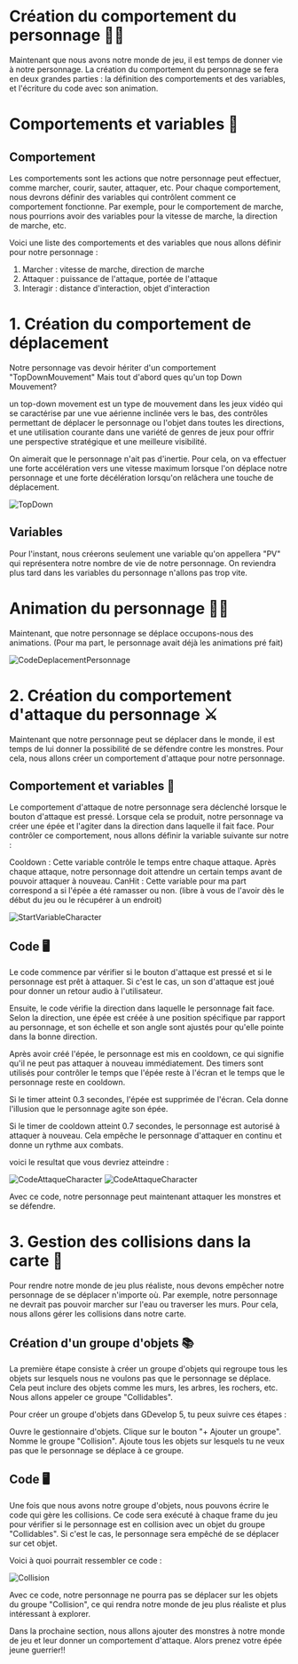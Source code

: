 # Création du comportement du personnage 🏃‍♂️

Maintenant que nous avons notre monde de jeu, il est temps de donner vie à notre personnage. La création du comportement du personnage se fera en deux grandes parties : la définition des comportements et des variables, et l'écriture du code avec son animation.

# Comportements et variables 📝

 ## Comportement
Les comportements sont les actions que notre personnage peut effectuer, comme marcher, courir, sauter, attaquer, etc. Pour chaque comportement, nous devrons définir des variables qui contrôlent comment ce comportement fonctionne. Par exemple, pour le comportement de marche, nous pourrions avoir des variables pour la vitesse de marche, la direction de marche, etc.

Voici une liste des comportements et des variables que nous allons définir pour notre personnage :

1. Marcher : vitesse de marche, direction de marche
2. Attaquer : puissance de l'attaque, portée de l'attaque
3. Interagir : distance d'interaction, objet d'interaction
   
# 1. Création du comportement de déplacement

Notre personnage vas devoir hériter d'un comportement "TopDownMouvement" Mais tout d'abord ques qu'un top Down Mouvement?

un top-down movement est un type de mouvement dans les jeux vidéo qui se caractérise par une vue aérienne inclinée vers le bas, des contrôles permettant de déplacer le personnage ou l'objet dans toutes les directions, et une utilisation courante dans une variété de genres de jeux pour offrir une perspective stratégique et une meilleure visibilité.

On aimerait que le personnage n'ait pas d'inertie. Pour cela, on va effectuer une forte accélération vers une vitesse maximum lorsque l'on déplace notre personnage et une forte décélération lorsqu'on relâchera une touche de déplacement.

![TopDown](Images/TopDownPlayer.png)

## Variables

Pour l'instant, nous créerons seulement une variable qu'on appellera "PV" qui représentera notre nombre de vie de notre personnage. On reviendra plus tard dans les variables du personnage n'allons pas trop vite.

# Animation du personnage 🏃‍♂️

Maintenant, que notre personnage se déplace occupons-nous des animations. (Pour ma part, le personnage avait déjà les animations pré fait)

![CodeDeplacementPersonnage](Images/CodePersonageDeplacement.png)

# 2. Création du comportement d'attaque du personnage ⚔️

Maintenant que notre personnage peut se déplacer dans le monde, il est temps de lui donner la possibilité de se défendre contre les monstres. Pour cela, nous allons créer un comportement d'attaque pour notre personnage.

## Comportement et variables 📝

Le comportement d'attaque de notre personnage sera déclenché lorsque le bouton d'attaque est pressé. Lorsque cela se produit, notre personnage va créer une épée et l'agiter dans la direction dans laquelle il fait face. Pour contrôler ce comportement, nous allons définir la variable suivante sur notre  :

Cooldown : Cette variable contrôle le temps entre chaque attaque. Après chaque attaque, notre personnage doit attendre un certain temps avant de pouvoir attaquer à nouveau.
CanHit : Cette variable pour ma part correspond a si l'épée a été ramasser ou non. (libre à vous de l'avoir dès le début du jeu ou le récupérer à un endroit)

![StartVariableCharacter](Images/StartVariableCharacter.png)

## Code 🖥️

Le code commence par vérifier si le bouton d'attaque est pressé et si le personnage est prêt à attaquer. Si c'est le cas, un son d'attaque est joué pour donner un retour audio à l'utilisateur.

Ensuite, le code vérifie la direction dans laquelle le personnage fait face. Selon la direction, une épée est créée à une position spécifique par rapport au personnage, et son échelle et son angle sont ajustés pour qu'elle pointe dans la bonne direction.

Après avoir créé l'épée, le personnage est mis en cooldown, ce qui signifie qu'il ne peut pas attaquer à nouveau immédiatement. Des timers sont utilisés pour contrôler le temps que l'épée reste à l'écran et le temps que le personnage reste en cooldown.

Si le timer atteint 0.3 secondes, l'épée est supprimée de l'écran. Cela donne l'illusion que le personnage agite son épée.

Si le timer de cooldown atteint 0.7 secondes, le personnage est autorisé à attaquer à nouveau. Cela empêche le personnage d'attaquer en continu et donne un rythme aux combats.

voici le resultat que vous devriez atteindre :

![CodeAttaqueCharacter](Images/CodeAttaqueCharacterP1.png)
![CodeAttaqueCharacter](Images/CodeAttaqueCharacterP2.png)


Avec ce code, notre personnage peut maintenant attaquer les monstres et se défendre.

# 3. Gestion des collisions dans la carte 🚧

Pour rendre notre monde de jeu plus réaliste, nous devons empêcher notre personnage de se déplacer n'importe où. Par exemple, notre personnage ne devrait pas pouvoir marcher sur l'eau ou traverser les murs. Pour cela, nous allons gérer les collisions dans notre carte.

## Création d'un groupe d'objets 📚

La première étape consiste à créer un groupe d'objets qui regroupe tous les objets sur lesquels nous ne voulons pas que le personnage se déplace. Cela peut inclure des objets comme les murs, les arbres, les rochers, etc. Nous allons appeler ce groupe "Collidables".

Pour créer un groupe d'objets dans GDevelop 5, tu peux suivre ces étapes :

Ouvre le gestionnaire d'objets.
Clique sur le bouton "+ Ajouter un groupe".
Nomme le groupe "Collision".
Ajoute tous les objets sur lesquels tu ne veux pas que le personnage se déplace à ce groupe.

## Code 🖥️

Une fois que nous avons notre groupe d'objets, nous pouvons écrire le code qui gère les collisions. Ce code sera exécuté à chaque frame du jeu pour vérifier si le personnage est en collision avec un objet du groupe "Collidables". Si c'est le cas, le personnage sera empêché de se déplacer sur cet objet.

Voici à quoi pourrait ressembler ce code :

![Collision](Images/Collision.png)

Avec ce code, notre personnage ne pourra pas se déplacer sur les objets du groupe "Collision", ce qui rendra notre monde de jeu plus réaliste et plus intéressant à explorer.

Dans la prochaine section, nous allons ajouter des monstres à notre monde de jeu et leur donner un comportement d'attaque. Alors prenez votre épée jeune guerrier!!
